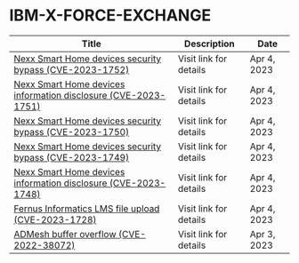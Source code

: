 

# IBM-X-FORCE-EXCHANGE

 |Title|Description|Date|
 |---|---|---|
 |[Nexx Smart Home devices security bypass (CVE-2023-1752)](https://exchange.xforce.ibmcloud.com/activity/list?filter=Vulnerabilities)|Visit link for details|Apr 4, 2023|
 |[Nexx Smart Home devices information disclosure (CVE-2023-1751)](https://exchange.xforce.ibmcloud.com/activity/list?filter=Vulnerabilities)|Visit link for details|Apr 4, 2023|
 |[Nexx Smart Home devices security bypass (CVE-2023-1750)](https://exchange.xforce.ibmcloud.com/activity/list?filter=Vulnerabilities)|Visit link for details|Apr 4, 2023|
 |[Nexx Smart Home devices security bypass (CVE-2023-1749)](https://exchange.xforce.ibmcloud.com/activity/list?filter=Vulnerabilities)|Visit link for details|Apr 4, 2023|
 |[Nexx Smart Home devices information disclosure (CVE-2023-1748)](https://exchange.xforce.ibmcloud.com/activity/list?filter=Vulnerabilities)|Visit link for details|Apr 4, 2023|
 |[Fernus Informatics LMS file upload (CVE-2023-1728)](https://exchange.xforce.ibmcloud.com/activity/list?filter=Vulnerabilities)|Visit link for details|Apr 4, 2023|
 |[ADMesh buffer overflow (CVE-2022-38072)](https://exchange.xforce.ibmcloud.com/activity/list?filter=Vulnerabilities)|Visit link for details|Apr 3, 2023|
 